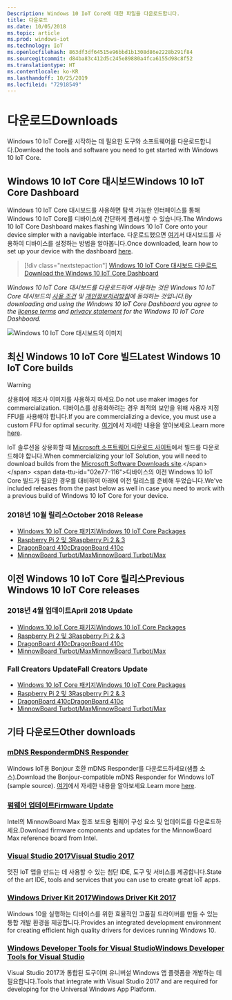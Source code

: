 ```yaml
---
Description: Windows 10 IoT Core에 대한 파일을 다운로드합니다.
title: 다운로드
ms.date: 10/05/2018
ms.topic: article
ms.prod: windows-iot
ms.technology: IoT
ms.openlocfilehash: 863df3df64515e96bbd1b1308d86e2228b291f84
ms.sourcegitcommit: d84ba83c412d5c245e89880a4fca6155d98c8f52
ms.translationtype: HT
ms.contentlocale: ko-KR
ms.lasthandoff: 10/25/2019
ms.locfileid: "72918549"
---
```

# <a name="downloads"></a><span data-ttu-id="02e77-103">다운로드</span><span class="sxs-lookup"><span data-stu-id="02e77-103">Downloads</span></span>
<span data-ttu-id="02e77-104">Windows 10 IoT Core를 시작하는 데 필요한 도구와 소프트웨어를 다운로드합니다.</span><span class="sxs-lookup"><span data-stu-id="02e77-104">Download the tools and software you need to get started with Windows 10 IoT Core.</span></span>

## <a name="windows-10-iot-core-dashboard"></a><span data-ttu-id="02e77-105">Windows 10 IoT Core 대시보드</span><span class="sxs-lookup"><span data-stu-id="02e77-105">Windows 10 IoT Core Dashboard</span></span>

<span data-ttu-id="02e77-106">Windows 10 IoT Core 대시보드를 사용하면 탐색 가능한 인터페이스를 통해 Windows 10 IoT Core를 디바이스에 간단하게 플래시할 수 있습니다.</span><span class="sxs-lookup"><span data-stu-id="02e77-106">The Windows 10 IoT Core Dashboard makes flashing Windows 10 IoT Core onto your device simpler with a navigable interface.</span></span> <span data-ttu-id="02e77-107">다운로드했으면 [여기](https://docs.microsoft.com/en-gb/windows/iot-core/tutorials/quickstarter/devicesetup#using-the-iot-dashboard-raspberry-pi-minnowboard-nxp)서 대시보드를 사용하여 디바이스를 설정하는 방법을 알아봅니다.</span><span class="sxs-lookup"><span data-stu-id="02e77-107">Once downloaded, learn how to set up your device with the dashboard [here](https://docs.microsoft.com/en-gb/windows/iot-core/tutorials/quickstarter/devicesetup#using-the-iot-dashboard-raspberry-pi-minnowboard-nxp).</span></span>

> [!div class="nextstepaction"]
> [<span data-ttu-id="02e77-108">Windows 10 IoT Core 대시보드 다운로드</span><span class="sxs-lookup"><span data-stu-id="02e77-108">Download the Windows 10 IoT Core Dashboard</span></span>](http://go.microsoft.com/fwlink/?LinkID=708576)

<span data-ttu-id="02e77-109">_Windows 10 IoT Core 대시보드를 다운로드하여 사용하는 것은 Windows 10 IoT Core 대시보드의 [사용 조건](http://go.microsoft.com/fwlink/?LinkID=703960&clcid=0x4809) 및 [개인정보처리방침](http://go.microsoft.com/fwlink/?LinkId=521839)에 동의하는 것입니다._</span><span class="sxs-lookup"><span data-stu-id="02e77-109">_By downloading and using the Windows 10 IoT Core Dashboard you agree to the [license terms](http://go.microsoft.com/fwlink/?LinkID=703960&clcid=0x4809) and [privacy statement](http://go.microsoft.com/fwlink/?LinkId=521839) for the Windows 10 IoT Core Dashboard._</span></span>

![Windows 10 IoT Core 대시보드의 이미지](media/IoTDashboard/DASHBOARD-800x450.jpg)

## <a name="latest-windows-10-iot-core-builds"></a><span data-ttu-id="02e77-111">최신 Windows 10 IoT Core 빌드</span><span class="sxs-lookup"><span data-stu-id="02e77-111">Latest Windows 10 IoT Core builds</span></span>

> [!WARNING]
> <span data-ttu-id="02e77-112">상용화에 제조사 이미지를 사용하지 마세요.</span><span class="sxs-lookup"><span data-stu-id="02e77-112">Do not use maker images for commercialization.</span></span> <span data-ttu-id="02e77-113">디바이스를 상용화하려는 경우 최적의 보안을 위해 사용자 지정 FFU를 사용해야 합니다.</span><span class="sxs-lookup"><span data-stu-id="02e77-113">If you are commercializing a device, you must use a custom FFU for optimal security.</span></span> <span data-ttu-id="02e77-114">[여기](https://docs.microsoft.com/en-us/windows-hardware/manufacture/iot/iot-core-manufacturing-guide)에서 자세한 내용을 알아보세요.</span><span class="sxs-lookup"><span data-stu-id="02e77-114">Learn more [here](https://docs.microsoft.com/en-us/windows-hardware/manufacture/iot/iot-core-manufacturing-guide).</span></span>

<span data-ttu-id="02e77-115">IoT 솔루션을 상용화할 때 [Microsoft 소프트웨어 다운로드 사이트](https://www.microsoft.com/en-us/software-download/windows10IoTCore#!)에서 빌드를 다운로드해야 합니다.</span><span class="sxs-lookup"><span data-stu-id="02e77-115">When commercializing your IoT Solution, you will need to download builds from the [Microsoft Software Downloads site](https://www.microsoft.com/en-us/software-download/windows10IoTCore#!).</span></span> <span data-ttu-id="02e77-116">디바이스의 이전 Windows 10 IoT Core 빌드가 필요한 경우를 대비하여 아래에 이전 릴리스를 준비해 두었습니다.</span><span class="sxs-lookup"><span data-stu-id="02e77-116">We've included releases from the past below as well in case you need to work with a previous build of Windows 10 IoT Core for your device.</span></span> 

### <a name="october-2018-release"></a><span data-ttu-id="02e77-117">2018년 10월 릴리스</span><span class="sxs-lookup"><span data-stu-id="02e77-117">October 2018 Release</span></span>

* [<span data-ttu-id="02e77-118">Windows 10 IoT Core 패키지</span><span class="sxs-lookup"><span data-stu-id="02e77-118">Windows 10 IoT Core Packages</span></span>](https://www.microsoft.com/en-us/software-download/windows10IoTCore#!)
* [<span data-ttu-id="02e77-119">Raspberry Pi 2 및 3</span><span class="sxs-lookup"><span data-stu-id="02e77-119">Raspberry Pi 2 & 3</span></span>](https://go.microsoft.com/fwlink/?LinkId=846058)
* [<span data-ttu-id="02e77-120">DragonBoard 410c</span><span class="sxs-lookup"><span data-stu-id="02e77-120">DragonBoard 410c</span></span>](https://go.microsoft.com/fwlink/?LinkId=846059)
* [<span data-ttu-id="02e77-121">MinnowBoard Turbot/Max</span><span class="sxs-lookup"><span data-stu-id="02e77-121">MinnowBoard Turbot/Max</span></span>](https://go.microsoft.com/fwlink/?linkid=846057)


## <a name="previous-windows-10-iot-core-releases"></a><span data-ttu-id="02e77-122">이전 Windows 10 IoT Core 릴리스</span><span class="sxs-lookup"><span data-stu-id="02e77-122">Previous Windows 10 IoT Core releases</span></span>

### <a name="april-2018-update"></a><span data-ttu-id="02e77-123">2018년 4월 업데이트</span><span class="sxs-lookup"><span data-stu-id="02e77-123">April 2018 Update</span></span>

* [<span data-ttu-id="02e77-124">Windows 10 IoT Core 패키지</span><span class="sxs-lookup"><span data-stu-id="02e77-124">Windows 10 IoT Core Packages</span></span>](https://software-download.microsoft.com/download/pr/17134.1.180410-1804.rs4_release_amd64fre_IOTCORE_PACKAGES.iso)
* [<span data-ttu-id="02e77-125">Raspberry Pi 2 및 3</span><span class="sxs-lookup"><span data-stu-id="02e77-125">Raspberry Pi 2 & 3</span></span>](https://software-download.microsoft.com/download/pr/17134.1.180410-1804.rs4_release_amd64fre_IOTCORE_RPi.iso)
* [<span data-ttu-id="02e77-126">DragonBoard 410c</span><span class="sxs-lookup"><span data-stu-id="02e77-126">DragonBoard 410c</span></span>](https://software-download.microsoft.com/download/pr/17134.1.180410-1804.rs4_release_amd64fre_IOTCORE_QCDB410C.iso)
* [<span data-ttu-id="02e77-127">MinnowBoard Turbot/Max</span><span class="sxs-lookup"><span data-stu-id="02e77-127">MinnowBoard Turbot/Max</span></span>](https://software-download.microsoft.com/download/pr/17134.1.180410-1804.rs4_release_amd64fre_IOTCORE_MBM.iso)


### <a name="fall-creators-update"></a><span data-ttu-id="02e77-128">Fall Creators Update</span><span class="sxs-lookup"><span data-stu-id="02e77-128">Fall Creators Update</span></span>

* [<span data-ttu-id="02e77-129">Windows 10 IoT Core 패키지</span><span class="sxs-lookup"><span data-stu-id="02e77-129">Windows 10 IoT Core Packages</span></span>](https://software-download.microsoft.com/download/pr/16299.15.170928-1534.rs3_release_amd64fre_IOTCORE_PACKAGES.iso)
* [<span data-ttu-id="02e77-130">Raspberry Pi 2 및 3</span><span class="sxs-lookup"><span data-stu-id="02e77-130">Raspberry Pi 2 & 3</span></span>](http://download.microsoft.com/download/9/6/2/9629C69B-02B8-4A82-A4C8-860D6E880C66/16299.15.170928-1534.rs3_release_amd64fre_IOTCORE_RPi.iso)
* [<span data-ttu-id="02e77-131">DragonBoard 410c</span><span class="sxs-lookup"><span data-stu-id="02e77-131">DragonBoard 410c</span></span>](http://download.microsoft.com/download/1/0/C/10CAECC2-3B60-45BF-BF0D-D0BACF4072E5/16299.15.170928-1534.rs3_release_amd64fre_IOTCORE_QCDB410C.iso)
* [<span data-ttu-id="02e77-132">MinnowBoard Turbot/Max</span><span class="sxs-lookup"><span data-stu-id="02e77-132">MinnowBoard Turbot/Max</span></span>](http://download.microsoft.com/download/5/F/9/5F917B68-020E-4993-A972-F1A7038510CF/16299.15.170928-1534.rs3_release_amd64fre_IOTCORE_MBM.iso)


## <a name="other-downloads"></a><span data-ttu-id="02e77-133">기타 다운로드</span><span class="sxs-lookup"><span data-stu-id="02e77-133">Other downloads</span></span>

### <a name="mdns-responderhttpsgomicrosoftcomfwlinklinkid2077676"></a>[<span data-ttu-id="02e77-134">mDNS Responder</span><span class="sxs-lookup"><span data-stu-id="02e77-134">mDNS Responder</span></span>](https://go.microsoft.com/fwlink/?linkid=2077676)
<span data-ttu-id="02e77-135">Windows IoT용 Bonjour 호환 mDNS Responder를 다운로드하세요(샘플 소스).</span><span class="sxs-lookup"><span data-stu-id="02e77-135">Download the Bonjour-compatible mDNS Responder for Windows IoT (sample source).</span></span> <span data-ttu-id="02e77-136">[여기](mDNS.md)에서 자세한 내용을 알아보세요.</span><span class="sxs-lookup"><span data-stu-id="02e77-136">Learn more [here](mDNS.md).</span></span>

### <a name="firmware-updatehttpfirmwareintelcomprojectsminnowboard-max"></a>[<span data-ttu-id="02e77-137">펌웨어 업데이트</span><span class="sxs-lookup"><span data-stu-id="02e77-137">Firmware Update</span></span>](http://firmware.intel.com/projects/minnowboard-max)
<span data-ttu-id="02e77-138">Intel의 MinnowBoard Max 참조 보드용 펌웨어 구성 요소 및 업데이트를 다운로드하세요.</span><span class="sxs-lookup"><span data-stu-id="02e77-138">Download firmware components and updates for the MinnowBoard Max reference board from Intel.</span></span>

### <a name="visual-studio-2017httpswwwvisualstudiocomdownloads"></a>[<span data-ttu-id="02e77-139">Visual Studio 2017</span><span class="sxs-lookup"><span data-stu-id="02e77-139">Visual Studio 2017</span></span>](https://www.visualstudio.com/downloads/)
<span data-ttu-id="02e77-140">멋진 IoT 앱을 만드는 데 사용할 수 있는 첨단 IDE, 도구 및 서비스를 제공합니다.</span><span class="sxs-lookup"><span data-stu-id="02e77-140">State of the art IDE, tools and services that you can use to create great IoT apps.</span></span>

### <a name="windows-driver-kit-2017httpsmsdnmicrosoftcomwindowshardwarehh852365aspx"></a>[<span data-ttu-id="02e77-141">Windows Driver Kit 2017</span><span class="sxs-lookup"><span data-stu-id="02e77-141">Windows Driver Kit 2017</span></span>](https://msdn.microsoft.com/windows/hardware/hh852365.aspx)
<span data-ttu-id="02e77-142">Windows 10을 실행하는 디바이스를 위한 효율적인 고품질 드라이버를 만들 수 있는 통합 개발 환경을 제공합니다.</span><span class="sxs-lookup"><span data-stu-id="02e77-142">Provides an integrated development environment for creating efficient high quality drivers for devices running Windows 10.</span></span>

### <a name="windows-developer-tools-for-visual-studiohttpsdevwindowscomen-usdownloads"></a>[<span data-ttu-id="02e77-143">Windows Developer Tools for Visual Studio</span><span class="sxs-lookup"><span data-stu-id="02e77-143">Windows Developer Tools for Visual Studio</span></span>](https://dev.windows.com/en-us/downloads)
<span data-ttu-id="02e77-144">Visual Studio 2017과 통합된 도구이며 유니버설 Windows 앱 플랫폼을 개발하는 데 필요합니다.</span><span class="sxs-lookup"><span data-stu-id="02e77-144">Tools that integrate with Visual Studio 2017 and are required for developing for the Universal Windows App Platform.</span></span> 
